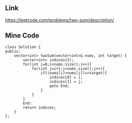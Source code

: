 Link
---
https://leetcode.com/problems/two-sum/description/

Mine Code
---
```
class Solution {
public:
    vector<int> twoSum(vector<int>& nums, int target) {
        vector<int> indices(2);
        for(int i=0;i<nums.size();i++){
            for(int j=i+1;j<nums.size();j++){
                if((nums[i]+nums[j])==target){
                    indices[0] = i;
                    indices[1] = j;
                    goto End;
                }
            }
        }
        End:
        return indices;
    }
};
```
